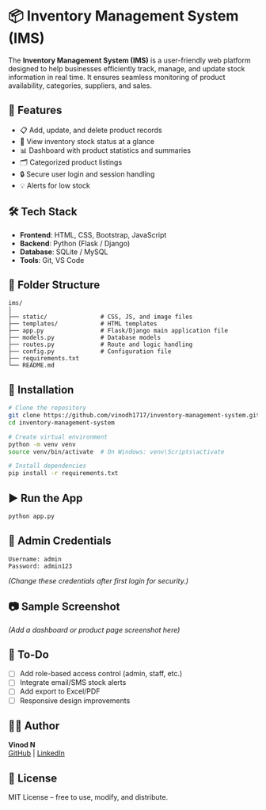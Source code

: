 # 📦 Inventory Management System (IMS)

The **Inventory Management System (IMS)** is a user-friendly web platform designed to help businesses efficiently track, manage, and update stock information in real time. It ensures seamless monitoring of product availability, categories, suppliers, and sales.

## 🚀 Features

- 📋 Add, update, and delete product records  
- 🧾 View inventory stock status at a glance  
- 📊 Dashboard with product statistics and summaries  
- 🗂️ Categorized product listings  
- 🔒 Secure user login and session handling  
- 💡 Alerts for low stock  

## 🛠️ Tech Stack

- **Frontend**: HTML, CSS, Bootstrap, JavaScript  
- **Backend**: Python (Flask / Django)  
- **Database**: SQLite / MySQL  
- **Tools**: Git, VS Code  

## 📁 Folder Structure

```
ims/
│
├── static/               # CSS, JS, and image files
├── templates/            # HTML templates
├── app.py                # Flask/Django main application file
├── models.py             # Database models
├── routes.py             # Route and logic handling
├── config.py             # Configuration file
├── requirements.txt
└── README.md
```

## 🧪 Installation

```bash
# Clone the repository
git clone https://github.com/vinodh1717/inventory-management-system.git
cd inventory-management-system

# Create virtual environment
python -m venv venv
source venv/bin/activate  # On Windows: venv\Scripts\activate

# Install dependencies
pip install -r requirements.txt
```

## ▶️ Run the App

```bash
python app.py
```

## 🔐 Admin Credentials

```
Username: admin
Password: admin123
```

*(Change these credentials after first login for security.)*

## 📷 Sample Screenshot

*(Add a dashboard or product page screenshot here)*

## 📌 To-Do

- [ ] Add role-based access control (admin, staff, etc.)  
- [ ] Integrate email/SMS stock alerts  
- [ ] Add export to Excel/PDF  
- [ ] Responsive design improvements  

## 👨‍💻 Author

**Vinod N**  
[GitHub](https://github.com/vinodh1717) | [LinkedIn](https://www.linkedin.com/in/n-vinod-8456b9295)

## 📄 License

MIT License – free to use, modify, and distribute.
